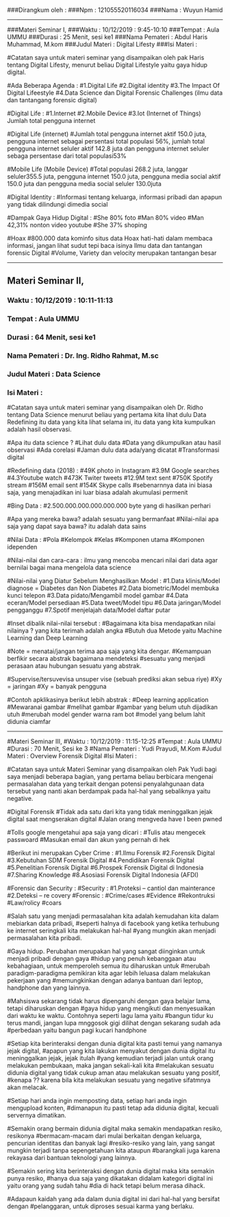###Dirangkum oleh :
###Npm			: 121055520116034
###Nama			: Wuyun Hamid

***
	
###Materi Seminar I,
###Waktu		: 10/12/2019 : 9:45-10:10 
###Tempat		: Aula UMMU
###Durasi 		: 25 Menit, sesi ke1
###Nama Pemateri 	: Abdul Haris Muhammad, M.kom
###Judul Materi 	: Digital Lifesty
###Isi Materi		:

#Catatan saya untuk materi seminar yang disampaikan oleh pak Haris tentang Digital Lifesty, 
menurut beliau Digital Lifestyle yaitu gaya hidup digital.

#Ada Beberapa Agenda :
#1.Digital Life
#2.Digital identity
#3.The Impact Of Digital Lifeestyle
#4.Data Science dan Digital Forensic Challenges (ilmu data dan tantangang forensic digital)

#Digital Life :
#1.Internet
#2.Mobile Device
#3.Iot (Internet of Things) Jumlah total pengguna internet 

#Digital Life (internet) 
#Jumlah total pengguna internet aktif 150.0 juta, pengguna internet sebagai persentasi total populasi 56%, 
jumlah total pengguna internet seluler aktif 142.8 juta dan pengguna internet seluler sebaga persentase dari total populasi53%

#Mobile Life (Mobile Device) 
#Total populasi 268.2 juta, langgar seluler355.5 juta, pengguna internet 150.0 juta, 
pengguna media social aktif 150.0 juta dan pengguna media social seluler 130.0juta

#Digital Identity :
#Informasi tentang keluarga, informasi pribadi dan apapun yang tidak dilindungi dimedia social

#Dampak Gaya Hidup Digital :
#She 80% foto 
#Man 80% video 
#Man 42,31% nonton video youtube
#She 37% shoping

#Hoax 
#800.000 data kominfo situs data Hoax hati-hati dalam membaca informasi, jangan lihat sudut tepi baca isinya 
Ilmu data dan tantangan forensic Digital
#Volume, Variety dan velocity merupakan tantangan besar

***

## Materi Seminar II,
### Waktu		: 10/12/2019 : 10:11-11:13
### Tempat		: Aula UMMU
### Durasi 		: 64 Menit, sesi ke1
### Nama Pemateri 	: Dr. Ing. Ridho Rahmat, M.sc
### Judul Materi 	: Data Science
### Isi Materi		:

#Catatan saya untuk materi seminar yang disampaikan oleh Dr. Ridho tentang Data Science 
menurut beliau yang pertama kita lihat dulu Data Redefining itu data yang kita lihat selama ini, 
itu data yang kita kumpulkan adalah hasil observasi.

#Apa itu data science ?
#Lihat dulu data 
#Data yang dikumpulkan atau hasil observasi
#Ada corelasi
#Jaman dulu data ada/yang dicatat 
#Transformasi digital

#Redefining data (2018) :
#49K photo in Instagram
#3.9M Google searches
#4.3Youtube watch
#473K Twiter tweets
#12.9M text sent
#750K Spotify stream
#156M email sent 
#154K Skype calls
#sebenarnnya data ini biasa saja, yang menajadikan ini luar biasa adalah akumulasi permenit

#Bing Data :
#2.500.000.000.000.000.000 byte yang di hasilkan perhari

#Apa yang mereka bawa? adalah sesuatu yang bermanfaat
#Nilai-nilai apa saja yang dapat saya bawa? itu adalah data sains

#Nilai Data :
#Pola
#Kelompok
#Kelas
#Komponen utama
#Komponen idependen

#Nilai-nilai dan cara-cara : ilmu yang mencoba mencari nilai dari data agar bernilai 
bagai mana mengelola data science

#Nilai-nilai yang Diatur Sebelum Menghasilkan Model :
#1.Data klinis/Model diagnose = Diabetes dan Non Diabetes
#2.Data biometric/Model membuka kunci telepon
#3.Data pidato/Mengambil model gambar
#4.Data eceran/Model persediaan
#5.Data tweet/Model tipu
#6.Data jaringan/Model pengganggu
#7.Spotif menjelajah data/Model daftar putar

#Inset dibalik nilai-nilai tersebut :
#Bagaimana kita bisa mendapatkan nilai nilainya ? yang kita terimah adalah angka
#Butuh dua Metode yaitu Machine Learning dan Deep Learning

#Note = menatai/jangan terima apa saja yang kita dengar. 
#Kemampuan berfikir secara abstrak bagaimana mendeteksi 
#sesuatu yang menjadi perasaan atau hubungan sesuatu yang abstrak.

#Supervise/tersuvevisa unsuper vise (sebuah prediksi akan sebua riye)
#Xy = jaringan
#Xy = banyak pengguna

#Contoh apklikasinya berikut lebih abstrak :
#Deep learning application
#Mewaranai gambar
#melihat gambar
#gambar yang belum utuh dijadikan utuh 
#merubah model gender warna ram bot 
#model yang belum lahit didunia ciamfar

***

#Materi Seminar III,
#Waktu 		: 10/12/2019 : 11:15-12:25
#Tempat 	: Aula UMMU
#Durasi 	: 70 Menit, Sesi ke 3
#Nama Pemateri 	: Yudi Prayudi, M.Kom
#Judul Materi 	: Overview Forensik Digital
#Isi Materi 	:

#Catatan saya untuk Materi Seminar yang disampaikan oleh Pak Yudi bagi saya menjadi beberapa bagian, 
yang pertama beliau berbicara mengenai permasalahan data yang terkait dengan potensi penyalahgunaan 
data tersebut yang nanti akan berdampak pada hal-hal yang sebaliknya yaitu negative.

#Digital Forensik
#Tidak ada satu dari kita yang tidak meninggalkan jejak digital saat mengserakan digital 
#Jalan orang mengveda have I been pwned

#Tolls google mengetahui apa saja yang dicari :
#Tulis atau mengecek passwoard
#Masukan email dan akun yang pernah di hek

#Berikut ini merupakan Cyber Crime :
#1.Ilmu Forensik
#2.Forensik Digital
#3.Kebutuhan SDM Forensik Digital
#4.Pendidikan Forensik Digital
#5.Penelitian Forensik Digital
#6.Prospek Forensik Digital di Indonesia
#7.Sharing Knowledge
#8.Asosiasi Forensik Digital Indonesia (AFDI)

#Forensic dan Security :
#Security :
#1.Proteksi – cantiol dan mainterance
#2.Deteksi – re covery
#Forensic :
#Crime/cases
#Evidence
#Rekontruksi
#Law/rolicy
#coars

#Salah satu yang menjadi permasalahan kita adalah kemudahan kita dalam mebiarkan data pribadi, 
#seperti halnya di facebook yang ketika terhubung ke internet seringkali kita melakukan hal-hal 
#yang mungkin akan menjadi permasalahan kita pribadi. 

#Gaya hidup. Perubahan merupakan hal yang sangat diinginkan untuk menjadi pribadi dengan gaya 
#hidup yang penuh kebanggaan atau kebahagiaan, untuk  memperoleh semua itu diharuskan untuk 
#merubah paradigm-paradigma pemikiran kita agar lebih leluasa dalam melakukan pekerjaan yang 
#memungkinkan dengan adanya bantuan dari leptop, handphone dan yang lainnya.

#Mahsiswa sekarang tidak harus dipengaruhi dengan gaya belajar lama, tetapi diharuskan dengan 
#gaya hidup yang mengikuti dan menyesuaikan dari waktu ke waktu. Contohnya seperti lagu lama yaitu 
#bangun tidur ku terus mandi, jangan lupa mnggosok gigi dilihat dengan sekarang sudah ada 
#perbedaan yaitu bangun pagi kucari handphone

#Setiap kita berinteraksi dengan dunia digital kita pasti temui yang namanya jejak digital, 
#apapun yang kita lakukan menyakut dengan dunia digital itu  meninggalkan jejak, jejak itulah 
#yang kemudian terjadi jalan untuk orang melakukan pembukaan, maka jangan sekali-kali kita 
#melakukan sesuatu didunia digital yang tidak cukup aman atau melakukan sesuatu yang positif, 
#kenapa ?? karena bila kita melakukan sesuatu yang negative sifatmnya akan melacak.

#Setiap hari anda ingin memposting data, setiap hari anda ingin mengupload konten, 
#dimanapun itu pasti tetap ada didunia digital, kecuali servernya dimatikan.

#Semakin orang bermain didunia digital maka semakin mendapatkan resiko, resikonya 
#bermacam-macam dari mulai berkaitan dengan keluarga, pencurian identitas dan banyak lagi 
#resiko-resiko yang lain, yang sangat mungkin terjadi tanpa sepengetahuan kita ataupun 
#barangkali juga karena rekayasa dari bantuan teknologi yang lainnya. 

#Semakin sering kita berinteraksi dengan dunia digital maka kita semakin punya resiko, 
#hanya dua saja yang dikatakan didalam kategori digital ini yaitu orang yang sudah tahu 
#dia di hack tetapi belum merasa dihack.

#Adapaun kaidah yang ada dalam dunia digital ini dari hal-hal yang bersifat dengan 
#pelanggaran, untuk diproses sesuai karma yang berlaku.


